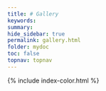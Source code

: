 ```yaml
---
title: # Gallery
keywords:
summary:
hide_sidebar: true
permalink: gallery.html
folder: mydoc
toc: false
topnav: topnav
---
```


{% include index-color.html %}
